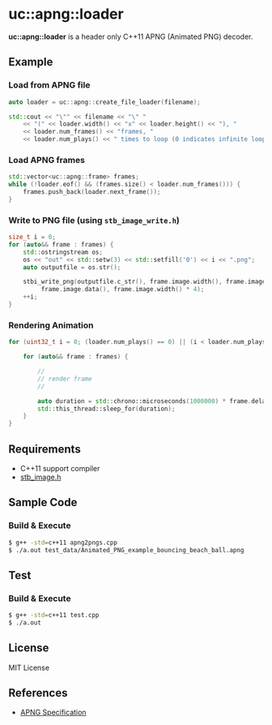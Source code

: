 # uc::apng::loader
**uc::apng::loader** is a header only C++11  APNG (Animated PNG) decoder.

## Example

### Load from APNG file

```cpp
auto loader = uc::apng::create_file_loader(filename);

std::cout << "\"" << filename << "\" " 
	<< "(" << loader.width() << "x" << loader.height() << "), " 
	<< loader.num_frames() << "frames, " 
	<< loader.num_plays() << " times to loop (0 indicates infinite looping).\n";
```

### Load APNG frames

```cpp
std::vector<uc::apng::frame> frames;
while (!loader.eof() && (frames.size() < loader.num_frames())) {
	frames.push_back(loader.next_frame());
}
```

### Write to PNG file (using `stb_image_write.h`)

```cpp
size_t i = 0;
for (auto&& frame : frames) {
	std::ostringstream os;
	os << "out" << std::setw(3) << std::setfill('0') << i << ".png";
	auto outputfile = os.str();

	stbi_write_png(outputfile.c_str(), frame.image.width(), frame.image.height(), 4,
		 frame.image.data(), frame.image.width() * 4);
	++i;
}
```

### Rendering Animation

```cpp
for (uint32_t i = 0; (loader.num_plays() == 0) || (i < loader.num_plays()); ++i) {

	for (auto&& frame : frames) {

		//
		// render frame
		//

		auto duration = std::chrono::microseconds(1000000) * frame.delay_num / frame.delay_den;
		std::this_thread::sleep_for(duration);
	}
}
```




## Requirements

* C++11 support compiler
* [stb_image.h](https://github.com/nothings/stb)

## Sample Code

### Build & Execute

```bash
$ g++ -std=c++11 apng2pngs.cpp
$ ./a.out test_data/Animated_PNG_example_bouncing_beach_ball.apng
```

## Test

### Build & Execute

```bash
$ g++ -std=c++11 test.cpp
$ ./a.out
```

## License

MIT License

## References

* [APNG Specification](https://wiki.mozilla.org/APNG_Specification#.60fcTL.60:_The_Frame_Control_Chunk)
